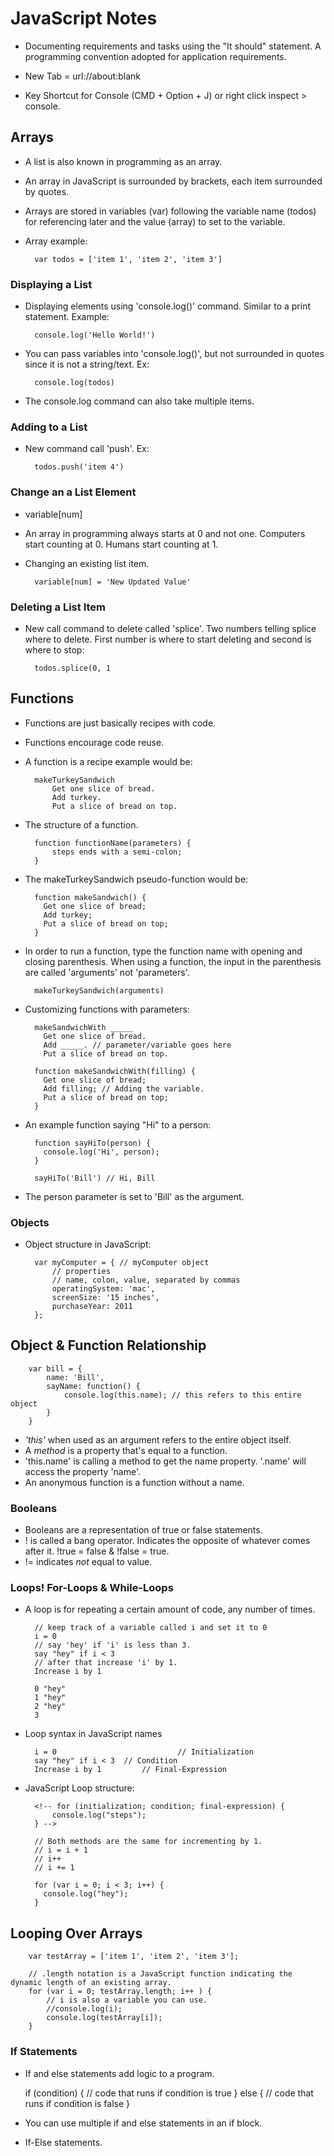# JavaScript Notes

- Documenting requirements and tasks using the "It should" statement. A programming convention adopted for application requirements.

- New Tab = url://about:blank
- Key Shortcut for Console (CMD + Option + J) or right click inspect > console.

## Arrays
- A list is also known in programming as an array.
- An array in JavaScript is surrounded by brackets, each item surrounded by quotes.
- Arrays are stored in variables (var) following the variable name (todos) for referencing later and the value (array) to set to the variable.
- Array example:

		var todos = ['item 1', 'item 2', 'item 3']

### Displaying a List
- Displaying elements using 'console.log()' command. Similar to a print statement. Example:

		console.log('Hello World!')

- You can pass variables into 'console.log()', but not surrounded in quotes since it is not a string/text. Ex:

		console.log(todos)

- The console.log command can also take multiple items.

### Adding to a List
- New command call 'push'. Ex:

		todos.push('item 4')

### Change an a List Element
- variable[num]
- An array in programming always starts at 0 and not one. Computers start counting at 0. Humans start counting at 1.
- Changing an existing list item.

		variable[num] = 'New Updated Value'

### Deleting a List Item
- New call command to delete called 'splice'. Two numbers telling splice where to delete. First number is where to start deleting and second is where to stop:

		todos.splice(0, 1

## Functions
- Functions are just basically recipes with code.
- Functions encourage code reuse.
- A function is a recipe example would be:

		makeTurkeySandwich
  			Get one slice of bread.
  			Add turkey.
  			Put a slice of bread on top.

- The structure of a function.

		function functionName(parameters) {
 			steps ends with a semi-colon;
		}

- The makeTurkeySandwich pseudo-function would be:

		function makeSandwich() {
		  Get one slice of bread;
		  Add turkey;
		  Put a slice of bread on top;
		}

- In order to run a function, type the function name with opening and closing parenthesis.
When using a function, the input in the parenthesis are called 'arguments' not 'parameters'.

		makeTurkeySandwich(arguments)

- Customizing functions with parameters:

		makeSandwichWith _____
		  Get one slice of bread.
		  Add _____. // parameter/variable goes here
		  Put a slice of bread on top.

		function makeSandwichWith(filling) {
		  Get one slice of bread;
		  Add filling; // Adding the variable.
		  Put a slice of bread on top;
		}

- An example function saying "Hi" to a person:

		function sayHiTo(person) {
		  console.log('Hi', person);
		}

		sayHiTo('Bill') // Hi, Bill

- The person parameter is set to 'Bill' as the argument.

### Objects
- Object structure in JavaScript:

		var myComputer = { // myComputer object
			// properties
			// name, colon, value, separated by commas
			operatingSystem: 'mac',
			screenSize: '15 inches',
			purchaseYear: 2011
		};

## Object & Function Relationship

		var bill = {
			name: 'Bill',
			sayName: function() {
				console.log(this.name); // this refers to this entire object
			}
		}

- *'this'* when used as an argument refers to the entire object itself.
- A *method* is a property that's equal to a function.
- 'this.name' is calling a method to get the name property. '.name' will access the property 'name'.
- An anonymous function is a function without a name.

### Booleans
- Booleans are a representation of true or false statements.
- ! is called a bang operator. Indicates the opposite of whatever comes after it. !true = false & !false = true.
- != indicates *not* equal to value.

### Loops! For-Loops & While-Loops
- A loop is for repeating a certain amount of code, any number of times.

		// keep track of a variable called i and set it to 0
		i = 0
		// say 'hey' if 'i' is less than 3.
		say "hey" if i < 3
		// after that increase 'i' by 1.
		Increase i by 1

		0 "hey"
		1 "hey"
		2 "hey"
		3

- Loop syntax in JavaScript names

		i = 0 							// Initialization
		say "hey" if i < 3 	// Condition
		Increase i by 1 		// Final-Expression

- JavaScript Loop structure:

		<!-- for (initialization; condition; final-expression) {
			console.log("steps");
		} -->

		// Both methods are the same for incrementing by 1.
		// i = i + 1
		// i++
		// i += 1

		for (var i = 0; i < 3; i++) {
		  console.log("hey");
		}

## Looping Over Arrays

		var testArray = ['item 1', 'item 2', 'item 3'];

		// .length notation is a JavaScript function indicating the dynamic length of an existing array.
		for (var i = 0; testArray.length; i++ ) {
			// i is also a variable you can use.
			//console.log(i);
			console.log(testArray[i]);
		}

### If Statements
- If and else statements add logic to a program.

    if (condition) {
      // code that runs if condition is true
    } else {
      // code that runs if condition is false
    }

- You can use multiple if and else statements in an if block.
- If-Else statements.
